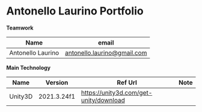 # Antonello Laurino Portfolio


**Teamwork**

| Name | email |
| ------ | ------ |
| Antonello Laurino | antonello.laurino@gmail.com | 

**Main Technology**

| Name | Version | Ref Url | Note |
| ------ | ------ | ------ | ------ |
| Unity3D | 2021.3.24f1 |  https://unity3d.com/get-unity/download |  |

